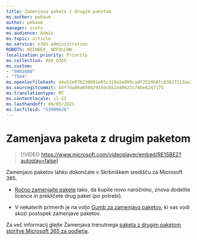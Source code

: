 ```yaml
---
title: Zamenjava paketa z drugim paketom
ms.author: pebaum
author: pebaum
manager: scotv
ms.audience: Admin
ms.topic: article
ms.service: o365-administration
ROBOTS: NOINDEX, NOFOLLOW
localization_priority: Priority
ms.collection: Adm_O365
ms.custom:
- "9002608"
- "7594"
ms.openlocfilehash: d4a52e87b230001e65c319a2e889cadf2529b8fc83827213ae2adce102c14bd0
ms.sourcegitcommit: b5f7da89a650d2915dc652449623c78be6247175
ms.translationtype: MT
ms.contentlocale: sl-SI
ms.lasthandoff: 08/05/2021
ms.locfileid: "53909626"
---
```

# <a name="switch-to-a-different-plan"></a>Zamenjava paketa z drugim paketom

> [!VIDEO https://www.microsoft.com/videoplayer/embed/RE1SBE2?autoplay=false]

Zamenjavo paketov lahko dokončate v Skrbniškem središču za Microsoft 365.

- [Ročno zamenjajte pakete](https://docs.microsoft.com/microsoft-365/commerce/subscriptions/switch-plans-manually) tako, da kupite novo naročnino, znova dodelite licence in prekličete drug paket (po potrebi).

- V nekaterih primerih je na voljo [Gumb za zamenjavo paketov](https://docs.microsoft.com/microsoft-365/commerce/subscriptions/switch-to-a-different-plan#use-the-switch-plans-button), ki vas vodi skozi postopek zamenjave paketov.

Za več informacij glejte Zamenjava trenutnega [paketa z drugim paketom storitve Microsoft 365 za podjetja](https://docs.microsoft.com/microsoft-365/commerce/subscriptions/switch-to-a-different-plan).
